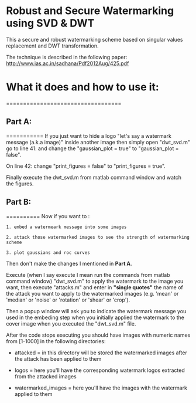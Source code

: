 Robust and Secure Watermarking using SVD & DWT
============================================

This a secure and robust watermarking scheme based on singular values replacement and DWT transformation. 

The technique is described in the following paper: http://www.ias.ac.in/sadhana/Pdf2012Aug/425.pdf

# What it does and how to use it:
==================================

## Part A:
===========
If you just want to hide a logo "let's say a watermark message (a.k.a image)" inside another image then simply open "dwt_svd.m" go to line 41: and change the "gaussian_plot = true" to "gaussian_plot = false".

On line 42: change "print_figures = false" to "print_figures = true".

Finally execute the dwt_svd.m from matlab command window and watch the figures.


## Part B:
==========
Now if you want to :

    1. embed a watermeark message into some images

    2. attack those watermarked images to see the strength of watermarking scheme

    3. plot gaussians and roc curves

Then don't make the changes I mentioned in **Part A**.

Execute (when I say execute I mean run the commands from matlab command window) "dwt_svd.m" to apply the watermark to the image you want, then execute "attacks.m" and enter in **"single quotes"** the name of the attack you want to apply to the watermarked images (e.g. 'mean' or 'median' or 'noise' or 'rotation' or 'shear' or 'crop').

Then a popup window will ask you to indicate the watermark message you used in the embeding step when you initially applied the watermark to the cover image when you executed the "dwt_svd.m" file.

After the code stops executing you should have images with numeric names from [1-1000] in the following directories:

* attacked = in this directory will be stored the watermarked images after the attack has been applied to them

* logos = here you'll have the corresponding watermark logos extracted from the attacked images

* watermarked_images = here you'll have the images with the watermark applied to them

